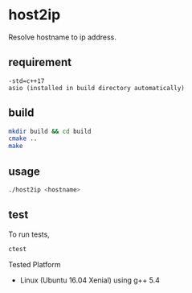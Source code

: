 # host2ip
Resolve hostname to ip address.

## requirement
```
-std=c++17
asio (installed in build directory automatically)
```

## build
```bash
mkdir build && cd build
cmake ..
make
```

## usage
```bash
./host2ip <hostname>
```

## test
To run tests,
```bash
ctest
```
Tested Platform
* Linux (Ubuntu 16.04 Xenial) using g++ 5.4

